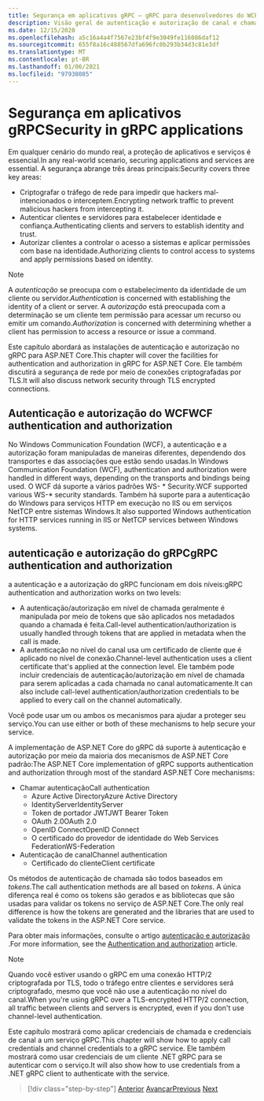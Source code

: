 ```yaml
---
title: Segurança em aplicativos gRPC – gRPC para desenvolvedores do WCF
description: Visão geral de autenticação e autorização de canal e chamada no gRPC.
ms.date: 12/15/2020
ms.openlocfilehash: a5c16a4a4f7567e23bf4f9e3049fe116086daf12
ms.sourcegitcommit: 655f8a16c488567dfa696fc0b293b34d3c81e3df
ms.translationtype: MT
ms.contentlocale: pt-BR
ms.lasthandoff: 01/06/2021
ms.locfileid: "97938085"
---
```

# <a name="security-in-grpc-applications"></a><span data-ttu-id="18599-103">Segurança em aplicativos gRPC</span><span class="sxs-lookup"><span data-stu-id="18599-103">Security in gRPC applications</span></span>

<span data-ttu-id="18599-104">Em qualquer cenário do mundo real, a proteção de aplicativos e serviços é essencial.</span><span class="sxs-lookup"><span data-stu-id="18599-104">In any real-world scenario, securing applications and services are essential.</span></span> <span data-ttu-id="18599-105">A segurança abrange três áreas principais:</span><span class="sxs-lookup"><span data-stu-id="18599-105">Security covers three key areas:</span></span>

* <span data-ttu-id="18599-106">Criptografar o tráfego de rede para impedir que hackers mal-intencionados o interceptem.</span><span class="sxs-lookup"><span data-stu-id="18599-106">Encrypting network traffic to prevent malicious hackers from intercepting it.</span></span>
* <span data-ttu-id="18599-107">Autenticar clientes e servidores para estabelecer identidade e confiança.</span><span class="sxs-lookup"><span data-stu-id="18599-107">Authenticating clients and servers to establish identity and trust.</span></span>
* <span data-ttu-id="18599-108">Autorizar clientes a controlar o acesso a sistemas e aplicar permissões com base na identidade.</span><span class="sxs-lookup"><span data-stu-id="18599-108">Authorizing clients to control access to systems and apply permissions based on identity.</span></span>

> [!NOTE]
> <span data-ttu-id="18599-109">A *autenticação* se preocupa com o estabelecimento da identidade de um cliente ou servidor.</span><span class="sxs-lookup"><span data-stu-id="18599-109">*Authentication* is concerned with establishing the identity of a client or server.</span></span> <span data-ttu-id="18599-110">A *autorização* está preocupada com a determinação se um cliente tem permissão para acessar um recurso ou emitir um comando.</span><span class="sxs-lookup"><span data-stu-id="18599-110">*Authorization* is concerned with determining whether a client has permission to access a resource or issue a command.</span></span>

<span data-ttu-id="18599-111">Este capítulo abordará as instalações de autenticação e autorização no gRPC para ASP.NET Core.</span><span class="sxs-lookup"><span data-stu-id="18599-111">This chapter will cover the facilities for authentication and authorization in gRPC for ASP.NET Core.</span></span> <span data-ttu-id="18599-112">Ele também discutirá a segurança de rede por meio de conexões criptografadas por TLS.</span><span class="sxs-lookup"><span data-stu-id="18599-112">It will also discuss network security through TLS encrypted connections.</span></span>

## <a name="wcf-authentication-and-authorization"></a><span data-ttu-id="18599-113">Autenticação e autorização do WCF</span><span class="sxs-lookup"><span data-stu-id="18599-113">WCF authentication and authorization</span></span>

<span data-ttu-id="18599-114">No Windows Communication Foundation (WCF), a autenticação e a autorização foram manipuladas de maneiras diferentes, dependendo dos transportes e das associações que estão sendo usadas.</span><span class="sxs-lookup"><span data-stu-id="18599-114">In Windows Communication Foundation (WCF), authentication and authorization were handled in different ways, depending on the transports and bindings being used.</span></span> <span data-ttu-id="18599-115">O WCF dá suporte a vários padrões WS- \* Security.</span><span class="sxs-lookup"><span data-stu-id="18599-115">WCF supported various WS-\* security standards.</span></span> <span data-ttu-id="18599-116">Também há suporte para a autenticação do Windows para serviços HTTP em execução no IIS ou em serviços NetTCP entre sistemas Windows.</span><span class="sxs-lookup"><span data-stu-id="18599-116">It also supported Windows authentication for HTTP services running in IIS or NetTCP services between Windows systems.</span></span>

## <a name="grpc-authentication-and-authorization"></a><span data-ttu-id="18599-117">autenticação e autorização do gRPC</span><span class="sxs-lookup"><span data-stu-id="18599-117">gRPC authentication and authorization</span></span>

<span data-ttu-id="18599-118">a autenticação e a autorização do gRPC funcionam em dois níveis:</span><span class="sxs-lookup"><span data-stu-id="18599-118">gRPC authentication and authorization works on two levels:</span></span>

* <span data-ttu-id="18599-119">A autenticação/autorização em nível de chamada geralmente é manipulada por meio de tokens que são aplicados nos metadados quando a chamada é feita.</span><span class="sxs-lookup"><span data-stu-id="18599-119">Call-level authentication/authorization is usually handled through tokens that are applied in metadata when the call is made.</span></span>
* <span data-ttu-id="18599-120">A autenticação no nível do canal usa um certificado de cliente que é aplicado no nível de conexão.</span><span class="sxs-lookup"><span data-stu-id="18599-120">Channel-level authentication uses a client certificate that's applied at the connection level.</span></span> <span data-ttu-id="18599-121">Ele também pode incluir credenciais de autenticação/autorização em nível de chamada para serem aplicadas a cada chamada no canal automaticamente.</span><span class="sxs-lookup"><span data-stu-id="18599-121">It can also include call-level authentication/authorization credentials to be applied to every call on the channel automatically.</span></span>

<span data-ttu-id="18599-122">Você pode usar um ou ambos os mecanismos para ajudar a proteger seu serviço.</span><span class="sxs-lookup"><span data-stu-id="18599-122">You can use either or both of these mechanisms to help secure your service.</span></span>

<span data-ttu-id="18599-123">A implementação de ASP.NET Core do gRPC dá suporte à autenticação e autorização por meio da maioria dos mecanismos de ASP.NET Core padrão:</span><span class="sxs-lookup"><span data-stu-id="18599-123">The ASP.NET Core implementation of gRPC supports authentication and authorization through most of the standard ASP.NET Core mechanisms:</span></span>

- <span data-ttu-id="18599-124">Chamar autenticação</span><span class="sxs-lookup"><span data-stu-id="18599-124">Call authentication</span></span>
  - <span data-ttu-id="18599-125">Azure Active Directory</span><span class="sxs-lookup"><span data-stu-id="18599-125">Azure Active Directory</span></span>
  - <span data-ttu-id="18599-126">IdentityServer</span><span class="sxs-lookup"><span data-stu-id="18599-126">IdentityServer</span></span>
  - <span data-ttu-id="18599-127">Token de portador JWT</span><span class="sxs-lookup"><span data-stu-id="18599-127">JWT Bearer Token</span></span>
  - <span data-ttu-id="18599-128">OAuth 2.0</span><span class="sxs-lookup"><span data-stu-id="18599-128">OAuth 2.0</span></span>
  - <span data-ttu-id="18599-129">OpenID Connect</span><span class="sxs-lookup"><span data-stu-id="18599-129">OpenID Connect</span></span>
  - <span data-ttu-id="18599-130">O certificado do provedor de identidade do Web Services Federation</span><span class="sxs-lookup"><span data-stu-id="18599-130">WS-Federation</span></span>
- <span data-ttu-id="18599-131">Autenticação de canal</span><span class="sxs-lookup"><span data-stu-id="18599-131">Channel authentication</span></span>
  - <span data-ttu-id="18599-132">Certificado do cliente</span><span class="sxs-lookup"><span data-stu-id="18599-132">Client certificate</span></span>

<span data-ttu-id="18599-133">Os métodos de autenticação de chamada são todos baseados em *tokens*.</span><span class="sxs-lookup"><span data-stu-id="18599-133">The call authentication methods are all based on *tokens*.</span></span> <span data-ttu-id="18599-134">A única diferença real é como os tokens são gerados e as bibliotecas que são usadas para validar os tokens no serviço de ASP.NET Core.</span><span class="sxs-lookup"><span data-stu-id="18599-134">The only real difference is how the tokens are generated and the libraries that are used to validate the tokens in the ASP.NET Core service.</span></span>

<span data-ttu-id="18599-135">Para obter mais informações, consulte o artigo [autenticação e autorização](/aspnet/core/grpc/authn-and-authz) .</span><span class="sxs-lookup"><span data-stu-id="18599-135">For more information, see the [Authentication and authorization](/aspnet/core/grpc/authn-and-authz) article.</span></span>

> [!NOTE]
> <span data-ttu-id="18599-136">Quando você estiver usando o gRPC em uma conexão HTTP/2 criptografada por TLS, todo o tráfego entre clientes e servidores será criptografado, mesmo que você não use a autenticação no nível do canal.</span><span class="sxs-lookup"><span data-stu-id="18599-136">When you're using gRPC over a TLS-encrypted HTTP/2 connection, all traffic between clients and servers is encrypted, even if you don't use channel-level authentication.</span></span>

<span data-ttu-id="18599-137">Este capítulo mostrará como aplicar credenciais de chamada e credenciais de canal a um serviço gRPC.</span><span class="sxs-lookup"><span data-stu-id="18599-137">This chapter will show how to apply call credentials and channel credentials to a gRPC service.</span></span> <span data-ttu-id="18599-138">Ele também mostrará como usar credenciais de um cliente .NET gRPC para se autenticar com o serviço.</span><span class="sxs-lookup"><span data-stu-id="18599-138">It will also show how to use credentials from a .NET gRPC client to authenticate with the service.</span></span>

>[!div class="step-by-step"]
><span data-ttu-id="18599-139">[Anterior](client-libraries.md) 
> [Avançar](call-credentials.md)</span><span class="sxs-lookup"><span data-stu-id="18599-139">[Previous](client-libraries.md)
[Next](call-credentials.md)</span></span>
